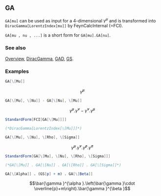 ## GA

`GA[mu]` can be used as input for a 4-dimensional $\gamma^{\mu }$ and is transformed into `DiracGamma[LorentzIndex[mu]]` by FeynCalcInternal (=FCI).

`GA[mu , nu , ...]` is a short form for `GA[mu].GA[nu]`.

### See also

[Overview](Extra/FeynCalc.md), [DiracGamma](DiracGamma.md), [GAD](GAD.md), [GS](GS.md).

### Examples

```mathematica
GA[\[Mu]]
```

$$\bar{\gamma }^{\mu }$$

```mathematica
GA[\[Mu], \[Nu]] - GA[\[Nu], \[Mu]]
```

$$\bar{\gamma }^{\mu }.\bar{\gamma }^{\nu }-\bar{\gamma }^{\nu }.\bar{\gamma }^{\mu }$$

```mathematica
StandardForm[FCI[GA[\[Mu]]]]

(*DiracGamma[LorentzIndex[\[Mu]]]*)
```

```mathematica
GA[\[Mu], \[Nu], \[Rho], \[Sigma]]
```

$$\bar{\gamma }^{\mu }.\bar{\gamma }^{\nu }.\bar{\gamma }^{\rho }.\bar{\gamma }^{\sigma }$$

```mathematica
StandardForm[GA[\[Mu], \[Nu], \[Rho], \[Sigma]]]

(*GA[\[Mu]] . GA[\[Nu]] . GA[\[Rho]] . GA[\[Sigma]]*)
```

```mathematica
GA[\[Alpha]] . (GS[p] + m) . GA[\[Beta]]
```

$$\bar{\gamma }^{\alpha }.\left(\bar{\gamma }\cdot \overline{p}+m\right).\bar{\gamma }^{\beta }$$
